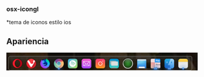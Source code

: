 ### osx-icongl


*tema de iconos estilo ios


## Apariencia


![Una imagen cualquiera](images/dock.png "De 150 x 150 píxeles")


